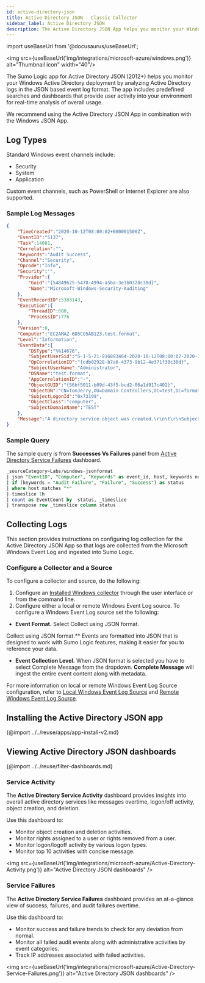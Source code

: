 ```yaml
---
id: active-directory-json
title: Active Directory JSON - Classic Collector
sidebar_label: Active Directory JSON
description: The Active Directory JSON App helps you monitor your Windows Active Directory deployment by analyzing Active Directory logs in the JSON based event log format.
---
```


import useBaseUrl from '@docusaurus/useBaseUrl';

<img src={useBaseUrl('img/integrations/microsoft-azure/windows.png')} alt="Thumbnail icon" width="40"/>

The Sumo Logic app for Active Directory JSON (2012+) helps you monitor your Windows Active Directory deployment by analyzing Active Directory logs in the JSON based event log format. The app includes predefined searches and dashboards that provide user activity into your environment for real-time analysis of overall usage.

We recommend using the Active Directory JSON App in combination with the Windows JSON App.

## Log Types

Standard Windows event channels include:
* Security
* System
* Application

Custom event channels, such as PowerShell or Internet Explorer are also supported.

### Sample Log Messages

```json
{
	"TimeCreated":"2020-10-12T08:00:02+000001500Z",
	"EventID":"5137",
	"Task":14081,
	"Correlation":"",
	"Keywords":"Audit Success",
	"Channel":"Security",
	"Opcode":"Info",
	"Security":"",
	"Provider":{
		"Guid":"{54849625-5478-4994-a5ba-3e3b0328c30d}",
		"Name":"Microsoft-Windows-Security-Auditing"
	},
	"EventRecordID":5383143,
	"Execution":{
		"ThreadID":880,
		"ProcessID":776
	},
	"Version":0,
	"Computer":"EC2AMAZ-6D5CO5AB123.test.format",
	"Level":"Information",
	"EventData":{
		"DSType":"%%14676",
		"SubjectUserSid":"S-1-5-21-916893464-2020-10-12T08:00:02-2020-10-12T08:00:02-500",
		"OpCorrelationID":"{cdb02928-b7a6-4373-9b12-4e371f30c30d}",
		"SubjectUserName":"Administrator",
		"DSName":"test.format",
		"AppCorrelationID":"-",
		"ObjectGUID":"{56bf5011-b09d-43f5-bcd2-06a1d917c402}",
		"ObjectDN":"CN=TomJerry,OU=Domain Controllers,DC=test,DC=format",
		"SubjectLogonId":"0x73199",
		"ObjectClass":"computer",
		"SubjectDomainName":"TEST"
	},
	"Message":"A directory service object was created.\r\n\t\r\nSubject:\r\n\tSecurity ID:\t\tTEST\\Administrator\r\n\tAccount Name:\t\tAdministrator\r\n\tAccount Domain:\t\tTEST\r\n\tLogon ID:\t\t0x73199\r\n\t\r\nDirectory Service:\r\n\tName:\ttest.format\r\n\tType:\tActive Directory Domain Services\r\n\t\r\nObject:\r\n\tDN:\tCN=TomJerry,OU=Domain Controllers,DC=test,DC=format\r\n\tGUID:\t{56bf5011-b09d-43f5-bcd2-06a1d917c402}\r\n\tClass:\tcomputer\r\n\t\r\nOperation:\r\n\tCorrelation ID:\t{cdb02928-b7a6-4373-9b12-4e371f30c30d}\r\n\tApplication Correlation ID:\t-"
}
```


### Sample Query

The sample query is from **Successes Vs Failures** panel from [Active Directory Service Failures](#service-failures) dashboard.

```sql
_sourceCategory=Labs/windows-jsonformat
| json "EventID", "Computer", "Keywords" as event_id, host, keywords nodrop
| if (keywords = "Audit Failure", "Failure", "Success") as status
| where host matches "*"
| timeslice 1h
| count as EventCount by  status, _timeslice
| transpose row _timeslice column status
```

## Collecting Logs

This section provides instructions on configuring log collection for the Active Directory JSON App so that logs are collected from the Microsoft Windows Event Log and ingested into Sumo Logic.

### Configure a Collector and a Source

To configure a collector and source, do the following:

1. Configure an [Installed Windows collector](/docs/send-data/installed-collectors/windows) through the user interface or from the command line.
2. Configure either a local or remote Windows Event Log source. To configure a Windows Event Log source set the following:
  * **Event Format.** Select Collect using JSON format.

Collect using JSON format.** Events are formatted into JSON that is designed to work with Sumo Logic features, making it easier for you to reference your data.
  * **Event Collection Level.** When JSON format is selected you have to select Complete Message from the dropdown.
**Complete Message** will ingest the entire event content along with metadata.

For more information on local or remote Windows Event Log Source configuration, refer to [Local Windows Event Log Source](/docs/send-data/installed-collectors/sources/local-windows-event-log-source) and [Remote Windows Event Log Source](/docs/send-data/installed-collectors/sources/remote-windows-event-log-source).

## Installing the Active Directory JSON app​

{@import ../../reuse/apps/app-install-v2.md}

## Viewing Active Directory JSON dashboards​

{@import ../../reuse/filter-dashboards.md}

### Service Activity

The **Active Directory Service Activity** dashboard provides insights into overall active directory services like messages overtime, logon/off activity, object creation, and deletion.

Use this dashboard to:
* Monitor object creation and deletion activities.
* Monitor rights assigned to a user or rights removed from a user.
* Monitor logon/logoff activity by various logon types.
* Monitor top 10 activities with concise message.

<img src={useBaseUrl('img/integrations/microsoft-azure/Active-Directory-Activity.png')} alt="Active Directory JSON dashboards" />


### Service Failures

The **Active Directory Service Failures** dashboard provides an at-a-glance view of success, failures, and audit failures overtime.

Use this dashboard to:
* Monitor success and failure trends to check for any deviation from normal.
* Monitor all failed audit events along with administrative activities by event categories.
* Track IP addresses associated with failed activities.

<img src={useBaseUrl('img/integrations/microsoft-azure/Active-Directory-Service-Failures.png')} alt="Active Directory JSON dashboards" />

